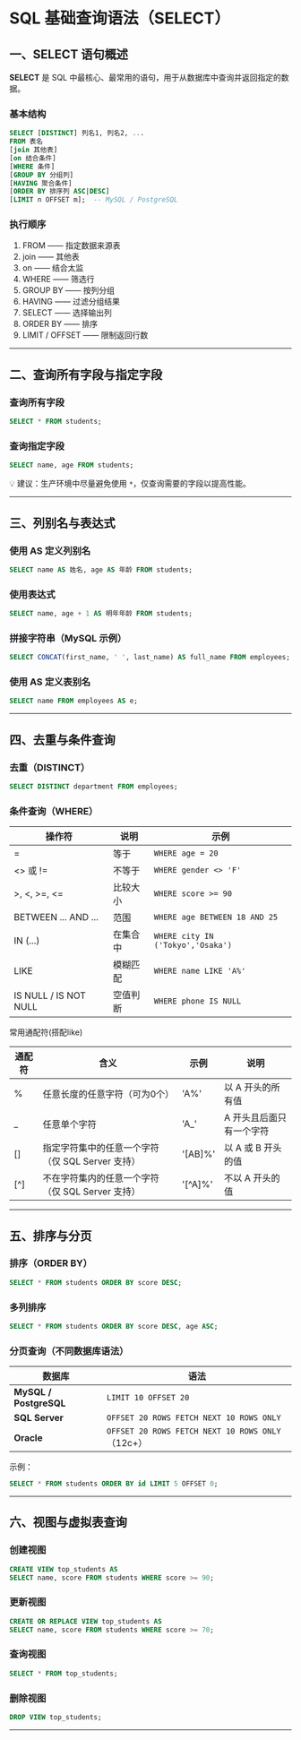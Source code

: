 # SQL 基础查询语法（SELECT）

## 一、SELECT 语句概述

**SELECT** 是 SQL 中最核心、最常用的语句，用于从数据库中查询并返回指定的数据。

### 基本结构

```sql
SELECT [DISTINCT] 列名1, 列名2, ...
FROM 表名
[join 其他表]
[on 结合条件]
[WHERE 条件]
[GROUP BY 分组列]
[HAVING 聚合条件]
[ORDER BY 排序列 ASC|DESC]
[LIMIT n OFFSET m];  -- MySQL / PostgreSQL
```

### 执行顺序

1. FROM —— 指定数据来源表
2. join —— 其他表
3. on —— 结合太监
4. WHERE —— 筛选行  
5. GROUP BY —— 按列分组  
6. HAVING —— 过滤分组结果  
7. SELECT —— 选择输出列  
8. ORDER BY —— 排序  
9. LIMIT / OFFSET —— 限制返回行数

---

## 二、查询所有字段与指定字段

### 查询所有字段

```sql
SELECT * FROM students;
```

### 查询指定字段

```sql
SELECT name, age FROM students;
```

💡 建议：生产环境中尽量避免使用 `*`，仅查询需要的字段以提高性能。

---

## 三、列别名与表达式

### 使用 AS 定义列别名

```sql
SELECT name AS 姓名, age AS 年龄 FROM students;
```

### 使用表达式

```sql
SELECT name, age + 1 AS 明年年龄 FROM students;
```

### 拼接字符串（MySQL 示例）

```sql
SELECT CONCAT(first_name, ' ', last_name) AS full_name FROM employees;
```

### 使用 AS 定义表别名

```sql
SELECT name FROM employees AS e;
```

---

## 四、去重与条件查询

### 去重（DISTINCT）

```sql
SELECT DISTINCT department FROM employees;
```

### 条件查询（WHERE）

| 操作符 | 说明 | 示例 |
|---------|------|------|
| = | 等于 | `WHERE age = 20` |
| <> 或 != | 不等于 | `WHERE gender <> 'F'` |
| >, <, >=, <= | 比较大小 | `WHERE score >= 90` |
| BETWEEN ... AND ... | 范围 | `WHERE age BETWEEN 18 AND 25` |
| IN (...) | 在集合中 | `WHERE city IN ('Tokyo','Osaka')` |
| LIKE | 模糊匹配 | `WHERE name LIKE 'A%'` |
| IS NULL / IS NOT NULL | 空值判断 | `WHERE phone IS NULL` |

常用通配符(搭配like)

|通配符|含义|示例|说明|
|---|------|------|------|
|%|任意长度的任意字符（可为0个）|'A%'|以 A 开头的所有值|
|_|任意单个字符|'A_'|A 开头且后面只有一个字符|
|[]|指定字符集中的任意一个字符（仅 SQL Server 支持）|'[AB]%'|以 A 或 B 开头的值|
|[^]|不在字符集内的任意一个字符（仅 SQL Server 支持）|'[^A]%'|不以 A 开头的值|

---

## 五、排序与分页

### 排序（ORDER BY）

```sql
SELECT * FROM students ORDER BY score DESC;
```

### 多列排序

```sql
SELECT * FROM students ORDER BY score DESC, age ASC;
```

### 分页查询（不同数据库语法）

| 数据库 | 语法 |
|--------|------|
| **MySQL / PostgreSQL** | `LIMIT 10 OFFSET 20` |
| **SQL Server** | `OFFSET 20 ROWS FETCH NEXT 10 ROWS ONLY` |
| **Oracle** | `OFFSET 20 ROWS FETCH NEXT 10 ROWS ONLY`（12c+） |

示例：

```sql
SELECT * FROM students ORDER BY id LIMIT 5 OFFSET 0;
```

---

## 六、视图与虚拟表查询

### 创建视图

```sql
CREATE VIEW top_students AS
SELECT name, score FROM students WHERE score >= 90;
```

### 更新视图

```sql
CREATE OR REPLACE VIEW top_students AS
SELECT name, score FROM students WHERE score >= 70;
```

### 查询视图

```sql
SELECT * FROM top_students;
```

### 删除视图

```sql
DROP VIEW top_students;
```

---
